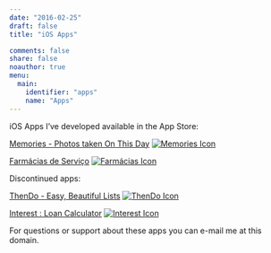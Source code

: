 ```yaml
---
date: "2016-02-25"
draft: false
title: "iOS Apps"

comments: false
share: false
noauthor: true
menu:
  main:
    identifier: "apps"
    name: "Apps"
---
```


iOS Apps I’ve developed available in the App Store:

[Memories - Photos taken On This Day](/memories/)
[![Memories Icon](/images/appicons/memories.png)](/memories/)

[Farmácias de Serviço](https://itunes.apple.com/pt/app/farmacias-de-servico/id389764591?mt=8&amp;at=11l8Da&amp;ct=blog)
[![Farmácias Icon](/images/appicons/farmacias.png)](https://itunes.apple.com/pt/app/farmacias-de-servico/id389764591?mt=8&amp;at=11l8Da&amp;ct=blog)

Discontinued apps:

[ThenDo - Easy, Beautiful Lists](/thendo/)
[![ThenDo Icon](/images/appicons/thendo.png)](/thendo/)

[Interest : Loan Calculator](/interest/)
[![Interest Icon](/images/appicons/interest.png)](/interest/)

For questions or support about these apps you can e-mail me at this domain.
